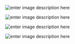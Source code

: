 
![enter image description here](https://www.salika.co/wp-content/uploads/2019/02/dry-port-thai.jpg)

![enter image description here](https://www.salika.co/wp-content/uploads/2020/02/expropriation-of-land-to-build-a-high-speed-train-connecting-3-airports-0-1068x561.jpg)

![enter image description here](https://www.thairath.co.th/media/dFQROr7oWzulq5FZXCF8q3RVnPYg0yhj1GyXtMIrDRQyhVCGFC5h4x34PehtT40Trrn.webp)

![enter image description here](https://miro.medium.com/max/1000/1*T8nEBhjCOHI6bo9qP36l1g.jpeg)




<!--stackedit_data:
eyJoaXN0b3J5IjpbLTUwMzQ0NTQxNSwxMTQ0MTE2MjQ4XX0=
-->